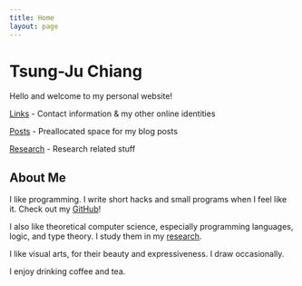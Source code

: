 ```yaml
---
title: Home
layout: page
---
```


# Tsung-Ju Chiang

Hello and welcome to my personal website!

[Links](/links/) - Contact information & my other online identities

[Posts](/posts/) - Preallocated space for my blog posts

[Research](/research/) - Research related stuff

## About Me

I like programming.
I write short hacks and small programs when I feel like it.
Check out my [GitHub](https://github.com/tsung-ju)!

I also like theoretical computer science,
especially programming languages, logic, and type theory.
I study them in my [research](/research/).

I like visual arts, for their beauty and expressiveness.
I draw occasionally.

I enjoy drinking coffee and tea.
